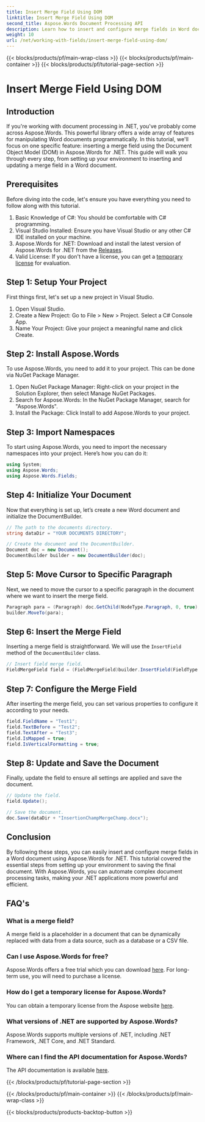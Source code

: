 ```yaml
---
title: Insert Merge Field Using DOM
linktitle: Insert Merge Field Using DOM
second_title: Aspose.Words Document Processing API
description: Learn how to insert and configure merge fields in Word documents using Aspose.Words for .NET with this comprehensive, step-by-step tutorial.
weight: 10
url: /net/working-with-fields/insert-merge-field-using-dom/
---
```


{{< blocks/products/pf/main-wrap-class >}}
{{< blocks/products/pf/main-container >}}
{{< blocks/products/pf/tutorial-page-section >}}

# Insert Merge Field Using DOM

## Introduction

If you're working with document processing in .NET, you've probably come across Aspose.Words. This powerful library offers a wide array of features for manipulating Word documents programmatically. In this tutorial, we'll focus on one specific feature: inserting a merge field using the Document Object Model (DOM) in Aspose.Words for .NET. This guide will walk you through every step, from setting up your environment to inserting and updating a merge field in a Word document.

## Prerequisites

Before diving into the code, let's ensure you have everything you need to follow along with this tutorial.

1. Basic Knowledge of C#: You should be comfortable with C# programming.
2. Visual Studio Installed: Ensure you have Visual Studio or any other C# IDE installed on your machine.
3. Aspose.Words for .NET: Download and install the latest version of Aspose.Words for .NET from the [Releases](https://releases.aspose.com/words/net/).
4. Valid License: If you don't have a license, you can get a [temporary license](https://purchase.aspose.com/temporary-license/) for evaluation.

## Step 1: Setup Your Project

First things first, let's set up a new project in Visual Studio.

1. Open Visual Studio.
2. Create a New Project: Go to File > New > Project. Select a C# Console App.
3. Name Your Project: Give your project a meaningful name and click Create.

## Step 2: Install Aspose.Words

To use Aspose.Words, you need to add it to your project. This can be done via NuGet Package Manager.

1. Open NuGet Package Manager: Right-click on your project in the Solution Explorer, then select Manage NuGet Packages.
2. Search for Aspose.Words: In the NuGet Package Manager, search for "Aspose.Words".
3. Install the Package: Click Install to add Aspose.Words to your project.

## Step 3: Import Namespaces

To start using Aspose.Words, you need to import the necessary namespaces into your project. Here’s how you can do it:

```csharp
using System;
using Aspose.Words;
using Aspose.Words.Fields;
```

## Step 4: Initialize Your Document

Now that everything is set up, let’s create a new Word document and initialize the DocumentBuilder.

```csharp
// The path to the documents directory.
string dataDir = "YOUR DOCUMENTS DIRECTORY";

// Create the document and the DocumentBuilder.
Document doc = new Document();
DocumentBuilder builder = new DocumentBuilder(doc);
```

## Step 5: Move Cursor to Specific Paragraph

Next, we need to move the cursor to a specific paragraph in the document where we want to insert the merge field.

```csharp
Paragraph para = (Paragraph) doc.GetChild(NodeType.Paragraph, 0, true);
builder.MoveTo(para);
```

## Step 6: Insert the Merge Field

Inserting a merge field is straightforward. We will use the `InsertField` method of the `DocumentBuilder` class.

```csharp
// Insert field merge field.
FieldMergeField field = (FieldMergeField)builder.InsertField(FieldType.FieldMergeField, false);
```

## Step 7: Configure the Merge Field

After inserting the merge field, you can set various properties to configure it according to your needs.

```csharp
field.FieldName = "Test1";
field.TextBefore = "Test2";
field.TextAfter = "Test3";
field.IsMapped = true;
field.IsVerticalFormatting = true;
```

## Step 8: Update and Save the Document

Finally, update the field to ensure all settings are applied and save the document.

```csharp
// Update the field.
field.Update();

// Save the document.
doc.Save(dataDir + "InsertionChampMergeChamp.docx");
```

## Conclusion

By following these steps, you can easily insert and configure merge fields in a Word document using Aspose.Words for .NET. This tutorial covered the essential steps from setting up your environment to saving the final document. With Aspose.Words, you can automate complex document processing tasks, making your .NET applications more powerful and efficient.

## FAQ's

###  What is a merge field?
A merge field is a placeholder in a document that can be dynamically replaced with data from a data source, such as a database or a CSV file.

###  Can I use Aspose.Words for free?
Aspose.Words offers a free trial which you can download [here](https://releases.aspose.com/). For long-term use, you will need to purchase a license.

###  How do I get a temporary license for Aspose.Words?
You can obtain a temporary license from the Aspose website [here](https://purchase.aspose.com/temporary-license/).

### What versions of .NET are supported by Aspose.Words?
Aspose.Words supports multiple versions of .NET, including .NET Framework, .NET Core, and .NET Standard.

###  Where can I find the API documentation for Aspose.Words?
The API documentation is available [here](https://reference.aspose.com/words/net/).

{{< /blocks/products/pf/tutorial-page-section >}}

{{< /blocks/products/pf/main-container >}}
{{< /blocks/products/pf/main-wrap-class >}}

{{< blocks/products/products-backtop-button >}}
